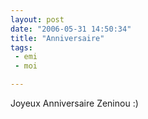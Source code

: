 ```yaml
---
layout: post
date: "2006-05-31 14:50:34"
title: "Anniversaire"
tags:
 - emi
 - moi

---
```


Joyeux Anniversaire Zeninou :)
